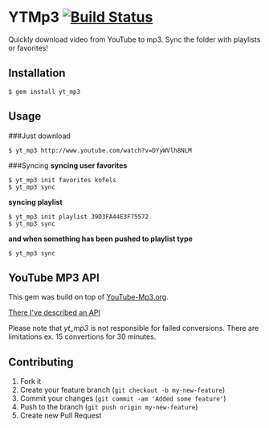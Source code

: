 # YTMp3 [![Build Status](https://secure.travis-ci.org/Kofel/yt_mp3.png)](http://travis-ci.org/Kofel/yt_mp3)

Quickly download video from YouTube to mp3. Sync the folder with playlists or favorites!

## Installation
    $ gem install yt_mp3

## Usage

###Just download

    $ yt_mp3 http://www.youtube.com/watch?v=DYyWVlh8NLM
    
###Syncing
**syncing user favorites**

    $ yt_mp3 init favorites kofels
    $ yt_mp3 sync
    
**syncing playlist**

    $ yt_mp3 init playlist 39D3FA44E3F75572
    $ yt_mp3 sync
    
**and when something has been pushed to playlist type**

    $ yt_mp3 sync

## YouTube MP3 API
This gem was build on top of [YouTube-Mp3.org](http://youtube-mp3.org).

[There I've described an API](https://github.com/Kofel/yt_mp3/wiki/YouTube-MP3-API)

Please note that *yt_mp3* is not responsible for failed conversions. There are limitations ex. 15 convertions for 30 minutes.

## Contributing

1. Fork it
2. Create your feature branch (`git checkout -b my-new-feature`)
3. Commit your changes (`git commit -am 'Added some feature'`)
4. Push to the branch (`git push origin my-new-feature`)
5. Create new Pull Request
